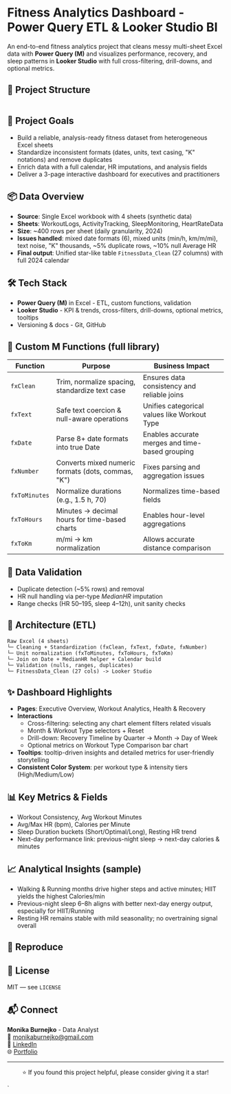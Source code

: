 # Fitness Analytics Dashboard - Power Query ETL & Looker Studio BI

An end-to-end fitness analytics project that cleans messy multi-sheet Excel data with **Power Query (M)** and visualizes performance, recovery, and sleep patterns in **Looker Studio** with full cross-filtering, drill-downs, and optional metrics.

## 📂 Project Structure
```
```

## 🧭 Project Goals
- Build a reliable, analysis-ready fitness dataset from heterogeneous Excel sheets
- Standardize inconsistent formats (dates, units, text casing, "K" notations) and remove duplicates
- Enrich data with a full calendar, HR imputations, and analysis fields
- Deliver a 3-page interactive dashboard for executives and practitioners

## 📦 Data Overview
- **Source**: Single Excel workbook with 4 sheets (synthetic data)
- **Sheets**: WorkoutLogs, ActivityTracking, SleepMonitoring, HeartRateData
- **Size**: ~400 rows per sheet (daily granularity, 2024)
- **Issues handled**: mixed date formats (6), mixed units (min/h, km/m/mi), text noise, "K" thousands, ~5% duplicate rows, ~10% null Average HR
- **Final output**: Unified star-like table `FitnessData_Clean` (27 columns) with full 2024 calendar

## 🛠️ Tech Stack
- **Power Query (M)** in Excel - ETL, custom functions, validation
- **Looker Studio** - KPI & trends, cross-filters, drill-downs, optional metrics, tooltips
- Versioning & docs - Git, GitHub
  
## 🧩 Custom M Functions (full library)
| Function     | Purpose                                           | Business Impact |
|--------------|---------------------------------------------------|-----------------|
| `fxClean`    | Trim, normalize spacing, standardize text case    | Ensures data consistency and reliable joins |
| `fxText`     | Safe text coercion & null-aware operations        | Unifies categorical values like Workout Type |
| `fxDate`     | Parse 8+ date formats into true Date              | Enables accurate merges and time-based grouping |
| `fxNumber`   | Converts mixed numeric formats (dots, commas, "K")   | Fixes parsing and aggregation issues |
| `fxToMinutes`| Normalize durations (e.g., 1.5 h, 70)             | Normalizes time-based fields |
| `fxToHours`  | Minutes → decimal hours for time-based charts     | Enables hour-level aggregations |
| `fxToKm`     | m/mi → km normalization                           | Allows accurate distance comparison |

## 🧪 Data Validation
- Duplicate detection (~5% rows) and removal
- HR null handling via per-type *MedianHR* imputation
- Range checks (HR 50–195, sleep 4–12h), unit sanity checks

## 🔗 Architecture (ETL)
```
Raw Excel (4 sheets)
└─ Cleaning + Standardization (fxClean, fxText, fxDate, fxNumber)
└─ Unit normalization (fxToMinutes, fxToHours, fxToKm)
└─ Join on Date + MedianHR helper + Calendar build
└─ Validation (nulls, ranges, duplicates)
└─ FitnessData_Clean (27 cols) -> Looker Studio
```

## ✨ Dashboard Highlights
- **Pages**: Executive Overview, Workout Analytics, Health & Recovery
- **Interactions**
  - Cross-filtering: selecting any chart element filters related visuals
  - Month & Workout Type selectors + Reset
  - Drill-down: Recovery Timeline by Quarter → Month → Day of Week
  - Optional metrics on Workout Type Comparison bar chart
- **Tooltips**: tooltip-driven insights and detailed metrics for user-friendly storytelling
- **Consistent Color System**: per workout type & intensity tiers (High/Medium/Low)

## 📊 Key Metrics & Fields
- Workout Consistency, Avg Workout Minutes
- Avg/Max HR (bpm), Calories per Minute
- Sleep Duration buckets (Short/Optimal/Long), Resting HR trend
- Next-day performance link: previous-night sleep → next-day calories & minutes

## 📈 Analytical Insights (sample)
- Walking & Running months drive higher steps and active minutes; HIIT yields the highest Calories/min
- Previous-night sleep 6–8h aligns with better next-day energy output, especially for HIIT/Running
- Resting HR remains stable with mild seasonality; no overtraining signal overall

## 🚀 Reproduce

## 📄 License
MIT — see `LICENSE`

## 📬 Connect
**Monika Burnejko** - Data Analyst  
📧 [monikaburnejko@gmail.com](mailto:monikaburnejko@gmail.com)  
💼 [LinkedIn](https://www.linkedin.com/in/monika-burnejko-9301a1357)  
🌐 [Portfolio](https://www.notion.so/monikaburnejko/Data-Analytics-Portfolio-2761bac67ca9807298aee038976f0085?pvs=9)

---
<p align="center">
⭐ If you found this project helpful, please consider giving it a star!
</p>`
